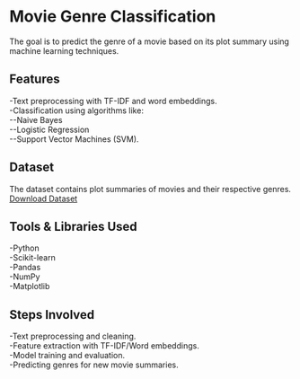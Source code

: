 # Movie Genre Classification
The goal is to predict the genre of a movie based on its plot summary using machine learning techniques.

## Features

-Text preprocessing with TF-IDF and word embeddings.<br>
-Classification using algorithms like:<br>
--Naive Bayes<br>
--Logistic Regression<br>
--Support Vector Machines (SVM).<br>

## Dataset
The dataset contains plot summaries of movies and their respective genres.
<br>[Download Dataset](https://www.kaggle.com/datasets/hijest/genre-classification-dataset-imdb)

## Tools & Libraries Used

-Python<br>
-Scikit-learn<br>
-Pandas<br>
-NumPy<br>
-Matplotlib<br>
## Steps Involved

-Text preprocessing and cleaning.<br>
-Feature extraction with TF-IDF/Word embeddings.<br>
-Model training and evaluation.<br>
-Predicting genres for new movie summaries.<br>
